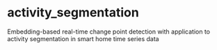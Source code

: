 # activity_segmentation
Embedding-based real-time change point detection with application to activity segmentation in smart home time series data
